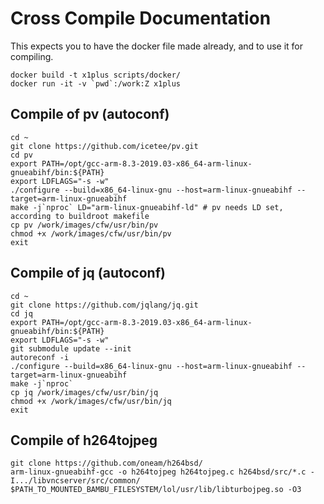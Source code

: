 # Cross Compile Documentation

This expects you to have the docker file made already, and to use it for compiling.
```
docker build -t x1plus scripts/docker/
docker run -it -v `pwd`:/work:Z x1plus
```

## Compile of pv (autoconf)
```
cd ~
git clone https://github.com/icetee/pv.git
cd pv
export PATH=/opt/gcc-arm-8.3-2019.03-x86_64-arm-linux-gnueabihf/bin:${PATH}
export LDFLAGS="-s -w"
./configure --build=x86_64-linux-gnu --host=arm-linux-gnueabihf --target=arm-linux-gnueabihf
make -j`nproc` LD="arm-linux-gnueabihf-ld" # pv needs LD set, according to buildroot makefile
cp pv /work/images/cfw/usr/bin/pv
chmod +x /work/images/cfw/usr/bin/pv
exit
```

## Compile of jq (autoconf)
```
cd ~
git clone https://github.com/jqlang/jq.git
cd jq
export PATH=/opt/gcc-arm-8.3-2019.03-x86_64-arm-linux-gnueabihf/bin:${PATH}
export LDFLAGS="-s -w"
git submodule update --init
autoreconf -i
./configure --build=x86_64-linux-gnu --host=arm-linux-gnueabihf --target=arm-linux-gnueabihf
make -j`nproc`
cp jq /work/images/cfw/usr/bin/jq
chmod +x /work/images/cfw/usr/bin/jq
exit
```

## Compile of h264tojpeg

```
git clone https://github.com/oneam/h264bsd/
arm-linux-gnueabihf-gcc -o h264tojpeg h264tojpeg.c h264bsd/src/*.c -I.../libvncserver/src/common/ $PATH_TO_MOUNTED_BAMBU_FILESYSTEM/lol/usr/lib/libturbojpeg.so -O3
```
